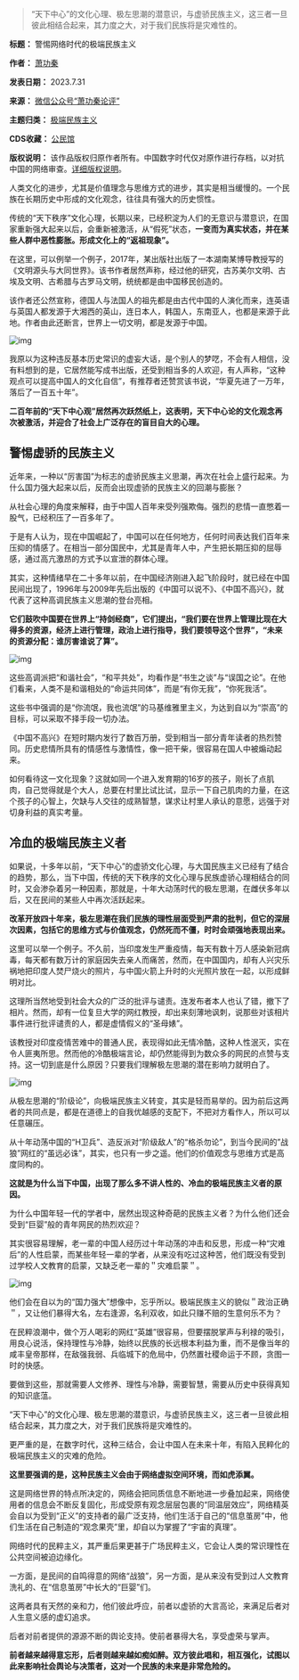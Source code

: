 
> 
> “天下中心”的文化心理、极左思潮的潜意识，与虚骄民族主义，这三者一旦彼此相结合起来，其力度之大，对于我们民族将是灾难性的。
> 
> 
> 




**标题：** 警惕网络时代的极端民族主义  

**作者：** [萧功秦](https://chinadigitaltimes.net/space/萧功秦)  

**发表日期：** 2023.7.31  

**来源：** [微信公众号“萧功秦论评”](https://chinadigitaltimes.net/web/20230731132119/https://mp.weixin.qq.com/s/JPdCdM7sbWn2G0Tcm2kKWQ)  

**主题归类：** [极端民族主义](https://chinadigitaltimes.net/space/极端民族主义)  

**CDS收藏：** [公民馆](https://chinadigitaltimes.net/space/%E5%85%AC%E6%B0%91%E9%A6%86)  

**版权说明：** 该作品版权归原作者所有。中国数字时代仅对原作进行存档，以对抗中国的网络审查。[详细版权说明](https://chinadigitaltimes.net/chinese/copyright)。


人类文化的进步，尤其是价值理念与思维方式的进步，其实是相当缓慢的。一个民族在长期历史中形成的文化观念，往往具有强大的历史惯性。


传统的“天下秩序”文化心理，长期以来，已经积淀为人们的无意识与潜意识，在国家重新强大起来以后，会重新被激活，从“假死”状态，**一变而为真实状态，并在某些人群中恶性膨胀。形成文化上的“返祖现象”。** 


在这里，可以例举一个例子，2017年，某出版社出版了一本湖南某博导教授写的《文明源头与大同世界》。该书作者居然声称，经过他的研究，古苏美尔文明、古埃及文明、古希腊与古罗马文明，统统都是由中国移民创造的。


该作者还公然宣称，德国人与法国人的祖先都是由古代中国的人演化而来，连英语与英国人都发源于大湘西的英山，连日本人，韩国人，东南亚人，也都是来源于此地。作者由此还断言，世界上一切文明，都是发源于中国。


![img](https://chinadigitaltimes.net/chinese/files/2023/07/99A42B05-18E5-40B2-B893-B0F34E0C4D1F_w1080_h608.jpg)


我原以为这种违反基本历史常识的虚妄大话，是个别人的梦呓，不会有人相信，没有料想到的是，它居然能写成书出版，还受到相当多的人欢迎，有人声称，“这种观点可以提高中国人的文化自信”，有推荐者还赞赏该书说，“华夏先进了一万年，落后了一百五十年”。


**二百年前的“天下中心观”居然再次跃然纸上，这表明，天下中心论的文化观念再次被激活，并迎合了社会上广泛存在的盲目自大的心理。** 


警惕虚骄的民族主义
---------


近年来，一种以“厉害国”为标志的虚骄民族主义思潮，再次在社会上盛行起来。为什么国力强大起来以后，反而会出现虚骄的民族主义的回潮与膨胀？


从社会心理的角度来解释，由于中国人百年来受列强欺侮。强烈的悲情一直憋着一股气，已经积压了一百多年了。


于是有人认为，现在中国崛起了，中国可以在任何地方，任何时间表达我们百年来压抑的情感了。在相当一部分国民中，尤其是青年人中，产生把长期压抑的屈辱感，通过高亢激昂的方式予以宣泄的群体心理。


其实，这种情绪早在二十多年以前，在中国经济刚进入起飞阶段时，就已经在中国民间出现了，1996年与2009年先后出版的《中国可以说不》、《中国不高兴》，就代表了这种高调民族主义思潮的登台亮相。


**它们鼓吹中国要在世界上“持剑经商”，它们提出，“我们要在世界上管理比现在大得多的资源，经济上进行管理，政治上进行指导，我们要领导这个世界”，“未来的资源分配：谁厉害谁说了算”。** 


![img](https://chinadigitaltimes.net/chinese/files/2023/07/20160916_14740465488190.jpg)


这些高调派把“和谐社会”，“和平共处”，均看作是“书生之谈”与“误国之论”。在他们看来，人类不是和谐相处的“命运共同体”，而是“有你无我”，“你死我活”。


这些书中强调的是“你流氓，我也流氓”的马基维雅里主义，为达到自以为“崇高”的目标，可以采取不择手段一切办法。


《中国不高兴》在短时期内发行了数百万册，受到相当一部分青年读者的热烈赞同。历史悲情所具有的情感性与激情性，像一把干柴，很容易在国人中被煽动起来。


如何看待这一文化现象？这就如同一个进入发育期的16岁的孩子，刚长了点肌肉，自己觉得就是个大人，总要在村里比试比试，显示一下自己肌肉的力量，在这个孩子的心智上，欠缺与人交往的成熟智慧，谋求让村里人承认的意愿，远强于对切身利益的真实考量。


冷血的极端民族主义者
----------


如果说，十多年以前，“天下中心”的虚骄文化心理，与大国民族主义已经有了结合的趋势，那么，当下中国，传统的天下秩序的文化心理与民族虚骄心理相结合的同时，又会渗杂着另一种因素，那就是，十年大动荡时代的极左思潮，在雌伏多年以后，又在民间的某些人中再次活跃起来。


**改革开放四十年来，极左思潮在我们民族的理性层面受到严肃的批判，但它的深层次因素，包括它的思维方式与价值观念，仍然死而不僵，时时会顽强地表现出来。** 


这里可以举一个例子。不久前，当印度发生严重疫情，每天有数十万人感染新冠病毒，每天都有数万计的家庭因失去亲人而痛苦，然而，在中国国内，却有人兴灾乐祸地把印度人焚尸烧火的照片，与中国火箭上升时的火光照片放在一起，以形成鲜明对比。


这理所当然地受到社会大众的广泛的批评与谴责。连发布者本人也认了错，撤下了相片。然而，却有一位复旦大学的网红教授，却出来刻薄地讽刺，说那些对该相片事件进行批评谴责的人，都是虚情假义的“圣母婊”。


该教授对印度疫情苦难中的普通人民，表现得如此无情冷酷，这种人性泯灭，实在令人匪夷所思。然而他的冷酷极端言论，却仍然能得到为数众多的网民的点赞与支持。这一切到底是什么原因？只要我们理解极左思潮的潜在影响力就明白了。


![img](https://chinadigitaltimes.net/chinese/files/2023/07/rsz_2010-10-16.jpg)


从极左思潮的“阶级论”，向极端民族主义转变，其实是轻而易举的。因为前后这两者的共同点是，都是在道德上的自我优越感的支配下，不把对方看作人，所以可以任意碾压。


从十年动荡中国的“H卫兵”、造反派对“阶级敌人”的“格杀勿论”，到当今民间的”战狼”网红的“虽远必诛”，其实，也只有一步之遥。他们的价值观念与思维方式是高度同构的。


**这就是为什么当下中国，出现了那么多不讲人性的、冷血的极端民族主义者的原因。** 


为什么中国年轻一代的学者中，居然出现这种奇葩的民族主义者？为什么他们还会受到“巨婴”般的青年网民的热烈欢迎？


其实很容易理解，老一辈的中国人经历过十年动荡的冲击和反思，形成一种“灾难后”的人性启蒙，而某些年轻一辈的学者，从来没有吃过这种苦，他们既没有受到过学校人文教育的启蒙，又缺乏老一辈的＂灾难启蒙＂。


![img](https://chinadigitaltimes.net/chinese/files/2023/07/Business-China-Wolf-Warriors-1233703271.webp)


他们会在自以为的“国力强大”想像中，忘乎所以。极端民族主义的貌似＂政治正确＂，又让他们暴得大名，左右逢源，名利双收，如此只赚不赔的生意何乐不为？


在民粹浪潮中，做个万人喝彩的网红“英雄”很容易，但要摆脱掌声与利禄的吸引，用良心说活，保持理性与冷静，始终以民族的长远根本利益为重，而不是像当年的咸丰皇帝那样，在敌强我弱、兵临城下的危局中，仍然置社稷命运于不顾，贪图一时的快感。


要做到这些，那就需要人文修养、理性与冷静，需要智慧，需要从历史中获得真知的知识底蕰。


“天下中心”的文化心理、极左思潮的潜意识，与虚骄民族主义，这三者一旦彼此相结合起来，其力度之大，对于我们民族将是灾难性的。


更严重的是，在数字时代，这种三结合，会让中国人在未来十年，有陷入民粹化的极端民族主义的灾难的危险。


**这里要强调的是，这种民族主义会由于网络虚拟空间环境，而如虎添翼。** 


这是网络世界的特点所决定的，网络会把同质信息不断地进一步叠加起来，网络使用者的信息会不断反复固化，形成受原有观念层层包裹的“同温层效应”，网络精英会自以为受到“正义”的支持者的最广泛支持，他们生活于自己的“信息茧房”中，他们生活在自己制造的“观念果壳”里，却自以为掌握了“宇宙的真理”。


网络时代的民粹主义，其严重后果更甚于广场民粹主义，它会让人类的常识理性在公共空间被迫边缘化。


一方面，是民间的自鸣得意的网络“战狼”，另一方面，是从来没有受到过人文教育洗礼的、在“信息茧房”中长大的“巨婴”们。


这两者具有天然的亲和力，他们彼此呼应，前者以虚骄的大言高论，来满足后者对人生意义感的虚幻追求。


后者对前者提供的源源不断的舆论支持。使前者暴得大名，享受虚荣与掌声。


**前者越来越得意忘形，后者则越来越如痴如醉。双方彼此唱和，相互强化，试图以此来影响社会舆论与决策者，这对一个民族的未来是非常危险的。** 

